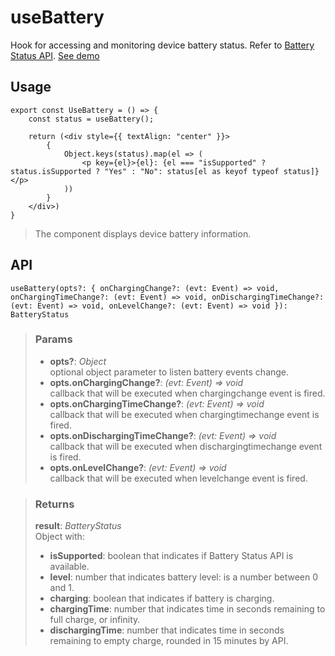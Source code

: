 # useBattery
Hook for accessing and monitoring device battery status. Refer to [Battery Status API](https://developer.mozilla.org/en-US/docs/Web/API/Battery_Status_API). [See demo](https://ndriadev.github.io/react-tools/#/hooks/api-dom/useBattery)

## Usage

```tsx
export const UseBattery = () => {
	const status = useBattery();

	return (<div style={{ textAlign: "center" }}>
		{
			Object.keys(status).map(el => (
				<p key={el}>{el}: {el === "isSupported" ? status.isSupported ? "Yes" : "No": status[el as keyof typeof status]}</p>
			))
		}
	</div>)
}
```

> The component displays device battery information.


## API

```tsx
useBattery(opts?: { onChargingChange?: (evt: Event) => void, onChargingTimeChange?: (evt: Event) => void, onDischargingTimeChange?: (evt: Event) => void, onLevelChange?: (evt: Event) => void }): BatteryStatus
```

> ### Params
>
> - __opts?__: _Object_  
optional object parameter to listen battery events change.
> - __opts.onChargingChange?__: _(evt: Event) => void_  
callback that will be executed when chargingchange event is fired.
> - __opts.onChargingTimeChange?__: _(evt: Event) => void_  
callback that will be executed when chargingtimechange event is fired.
> - __opts.onDischargingTimeChange?__: _(evt: Event) => void_  
callback that will be executed when dischargingtimechange event is fired.
> - __opts.onLevelChange?__: _(evt: Event) => void_  
callback that will be executed when levelchange event is fired.
>


> ### Returns
>
> __result__:  _BatteryStatus_  
> Object with:
> - __isSupported__: boolean that indicates if Battery Status API is available.
> - __level__: number that indicates battery level: is a number between 0 and 1.
> - __charging__: boolean that indicates if battery is charging.
> - __chargingTime__: number that indicates time in seconds remaining to full charge, or infinity.
> - __dischargingTime__: number that indicates time in seconds remaining to empty charge, rounded in 15 minutes by API.
>